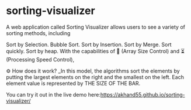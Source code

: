 # sorting-visualizer
A web application called Sorting Visualizer allows users to see a variety of sorting methods, including

Sort by Selection. Bubble Sort. Sort by Insertion. Sort by Merge. Sort quickly. Sort by heap. With the capabilities of 📏 (Array Size Control) and ⏳ (Processing Speed Control),


⚙ How does it work? _In this model, the algorithms sort the elements by putting the largest elements on the right and the smallest on the left. Each element value is represented by THE SIZE OF THE BAR.

You can try it out in the live demo here:https://akhand55.github.io/sorting-visualizer/
